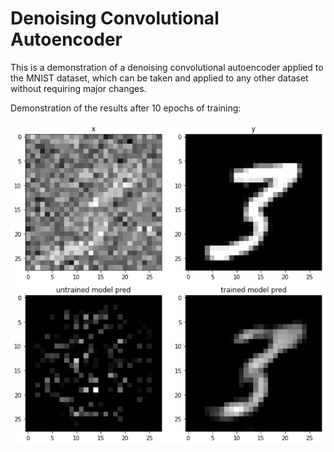 # Denoising Convolutional Autoencoder

This is a demonstration of a denoising convolutional autoencoder applied to the MNIST dataset, which can be taken and applied to any other dataset without requiring major changes.

Demonstration of the results after 10 epochs of training:

![Results](/demo.PNG)
